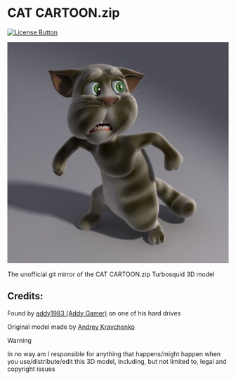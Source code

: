 [License Button]: https://img.shields.io/badge/License-Apache-red
[License Link]: https://github.com/Andres9890/CAT-CARTOON.zip/blob/main/LICENSE 'Apache License.'

# CAT CARTOON.zip
[![License Button]][License Link]

<img width="550" src="CatCartoon.png"/>

The unofficial git mirror of the CAT CARTOON.zip Turbosquid 3D model

## Credits:
Found by [addy1983 (Addy Gamer)](https://www.youtube.com/@addy1983) on one of his hard drives

Original model made by [Andrey Kravchenko](https://www.turbosquid.com/Search/Artists/Andrey-Kravchenko)

>[!WARNING]
> In no way am I responsible for anything that happens/might happen when you use/distribute/edit this 3D model, including, but not limited to, legal and copyright issues
